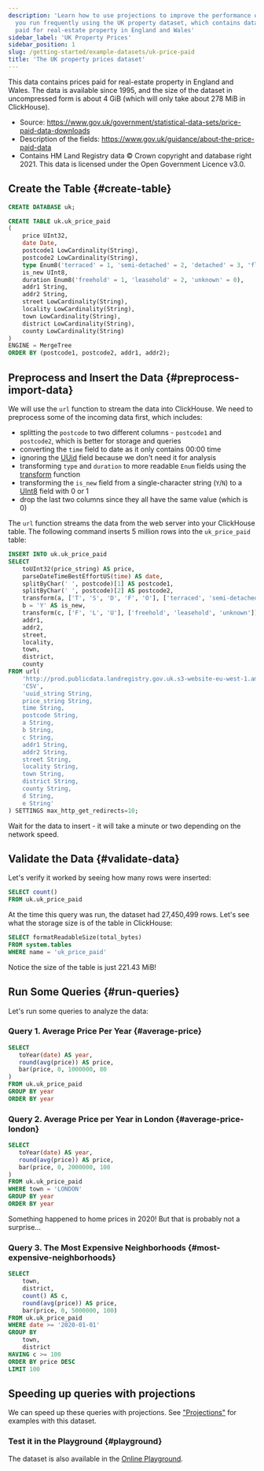 ```yaml
---
description: 'Learn how to use projections to improve the performance of queries that
  you run frequently using the UK property dataset, which contains data about prices
  paid for real-estate property in England and Wales'
sidebar_label: 'UK Property Prices'
sidebar_position: 1
slug: /getting-started/example-datasets/uk-price-paid
title: 'The UK property prices dataset'
---
```


This data contains prices paid for real-estate property in England and Wales. The data is available since 1995, and the size of the dataset in uncompressed form is about 4 GiB (which will only take about 278 MiB in ClickHouse).

- Source: https://www.gov.uk/government/statistical-data-sets/price-paid-data-downloads
- Description of the fields: https://www.gov.uk/guidance/about-the-price-paid-data
- Contains HM Land Registry data © Crown copyright and database right 2021. This data is licensed under the Open Government Licence v3.0.

## Create the Table {#create-table}

```sql
CREATE DATABASE uk;

CREATE TABLE uk.uk_price_paid
(
    price UInt32,
    date Date,
    postcode1 LowCardinality(String),
    postcode2 LowCardinality(String),
    type Enum8('terraced' = 1, 'semi-detached' = 2, 'detached' = 3, 'flat' = 4, 'other' = 0),
    is_new UInt8,
    duration Enum8('freehold' = 1, 'leasehold' = 2, 'unknown' = 0),
    addr1 String,
    addr2 String,
    street LowCardinality(String),
    locality LowCardinality(String),
    town LowCardinality(String),
    district LowCardinality(String),
    county LowCardinality(String)
)
ENGINE = MergeTree
ORDER BY (postcode1, postcode2, addr1, addr2);
```

## Preprocess and Insert the Data {#preprocess-import-data}

We will use the `url` function to stream the data into ClickHouse. We need to preprocess some of the incoming data first, which includes:
- splitting the `postcode` to two different columns - `postcode1` and `postcode2`, which is better for storage and queries
- converting the `time` field to date as it only contains 00:00 time
- ignoring the [UUid](../../sql-reference/data-types/uuid.md) field because we don't need it for analysis
- transforming `type` and `duration` to more readable `Enum` fields using the [transform](../../sql-reference/functions/other-functions.md#transform) function
- transforming the `is_new` field from a single-character string (`Y`/`N`) to a [UInt8](/sql-reference/data-types/int-uint) field with 0 or 1
- drop the last two columns since they all have the same value (which is 0)

The `url` function streams the data from the web server into your ClickHouse table. The following command inserts 5 million rows into the `uk_price_paid` table:

```sql
INSERT INTO uk.uk_price_paid
SELECT
    toUInt32(price_string) AS price,
    parseDateTimeBestEffortUS(time) AS date,
    splitByChar(' ', postcode)[1] AS postcode1,
    splitByChar(' ', postcode)[2] AS postcode2,
    transform(a, ['T', 'S', 'D', 'F', 'O'], ['terraced', 'semi-detached', 'detached', 'flat', 'other']) AS type,
    b = 'Y' AS is_new,
    transform(c, ['F', 'L', 'U'], ['freehold', 'leasehold', 'unknown']) AS duration,
    addr1,
    addr2,
    street,
    locality,
    town,
    district,
    county
FROM url(
    'http://prod.publicdata.landregistry.gov.uk.s3-website-eu-west-1.amazonaws.com/pp-complete.csv',
    'CSV',
    'uuid_string String,
    price_string String,
    time String,
    postcode String,
    a String,
    b String,
    c String,
    addr1 String,
    addr2 String,
    street String,
    locality String,
    town String,
    district String,
    county String,
    d String,
    e String'
) SETTINGS max_http_get_redirects=10;
```

Wait for the data to insert - it will take a minute or two depending on the network speed.

## Validate the Data {#validate-data}

Let's verify it worked by seeing how many rows were inserted:

```sql runnable
SELECT count()
FROM uk.uk_price_paid
```

At the time this query was run, the dataset had 27,450,499 rows. Let's see what the storage size is of the table in ClickHouse:

```sql runnable
SELECT formatReadableSize(total_bytes)
FROM system.tables
WHERE name = 'uk_price_paid'
```

Notice the size of the table is just 221.43 MiB!

## Run Some Queries {#run-queries}

Let's run some queries to analyze the data:

### Query 1. Average Price Per Year {#average-price}

```sql runnable
SELECT
   toYear(date) AS year,
   round(avg(price)) AS price,
   bar(price, 0, 1000000, 80
)
FROM uk.uk_price_paid
GROUP BY year
ORDER BY year
```

### Query 2. Average Price per Year in London {#average-price-london}

```sql runnable
SELECT
   toYear(date) AS year,
   round(avg(price)) AS price,
   bar(price, 0, 2000000, 100
)
FROM uk.uk_price_paid
WHERE town = 'LONDON'
GROUP BY year
ORDER BY year
```

Something happened to home prices in 2020! But that is probably not a surprise...

### Query 3. The Most Expensive Neighborhoods {#most-expensive-neighborhoods}

```sql runnable
SELECT
    town,
    district,
    count() AS c,
    round(avg(price)) AS price,
    bar(price, 0, 5000000, 100)
FROM uk.uk_price_paid
WHERE date >= '2020-01-01'
GROUP BY
    town,
    district
HAVING c >= 100
ORDER BY price DESC
LIMIT 100
```

## Speeding up queries with projections

We can speed up these queries with projections. See ["Projections"](/data-modeling/projections) for examples with this dataset.

### Test it in the Playground {#playground}

The dataset is also available in the [Online Playground](https://sql.clickhouse.com?query_id=TRCWH5ZETY4SEEK8ISCCAX).

